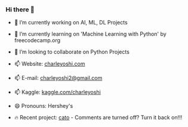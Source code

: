 ### Hi there 👋

- 🔭 I’m currently working on AI, ML, DL Projects
- 🌱 I’m currently learning on 'Machine Learning with Python' by freecodecamp.org
- 👯 I’m looking to collaborate on Python Projects
- 📫 Website: [charleyoshi.com](https://charleyoshi.com/)
- 📫 E-mail: charleyoshi2@gmail.com
- 📫 Kaggle: [kaggle.com/charleyoshi](https://www.kaggle.com/charleyoshi)
- 😄 Pronouns: Hershey's

- 🔥 Recent project:
    [cato](https://catoapp.com) - Comments are turned off? Turn it back on!!!

<!--
**charleyoshi/charleyoshi** is a ✨ _special_ ✨ repository because its `README.md` (this file) appears on your GitHub profile.

Here are some ideas to get you started:

- 🔭 I’m currently working on a Flutter App for on-demand business
- 🌱 I’m currently learning AI, data analysis, ML
- 👯 I’m looking to collaborate on Python Projects
- 🤔 I’m looking for help with ...
- 💬 Ask me about ...
- 📫 How to reach me: charleyoshi2@gmail.com
- 😄 Pronouns: Hershey's
- ⚡ Fun fact: ...
-->

